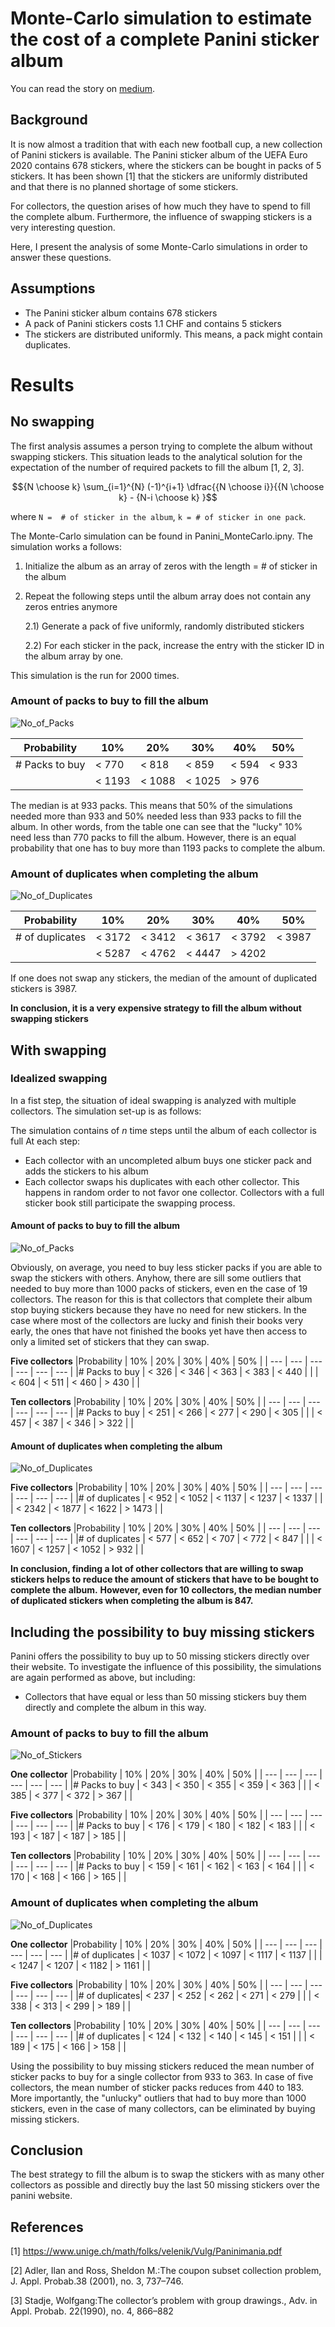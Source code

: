 # Monte-Carlo simulation to estimate the cost of a complete Panini sticker album

You can read the story on [medium](https://medium.com/@patrick.staehli_95233/a-gentle-introduction-to-monte-carlo-simulations-7cc298c9a265).

## Background
It is now almost a tradition that with each new football cup, a new collection of Panini stickers is available. The Panini sticker album of the UEFA Euro 2020
contains 678 stickers, where the stickers can be bought in packs of 5 stickers. It has been shown [1] that the stickers are uniformly distributed and that there is no planned shortage of some stickers.

For collectors, the question arises of how much they have to spend to fill the complete album. Furthermore, the influence of swapping stickers is a very interesting question. 

Here, I present the analysis of some Monte-Carlo simulations in order to answer these questions.


## Assumptions
- The Panini sticker album contains 678 stickers
- A pack of Panini stickers costs 1.1 CHF and contains 5 stickers
- The stickers are distributed uniformly. This means, a pack might contain duplicates.

# Results

## No swapping
The first analysis assumes a person trying to complete the album without swapping stickers. This situation leads to the analytical solution for the expectation of the number of required packets to fill the album [1, 2, 3].

```math
{N \choose k} \sum_{i=1}^{N} (-1)^{i+1} \dfrac{{N \choose i}}{{N \choose k} - {N-i \choose k} }
```
where `N =  # of sticker in the album`, `k = # of sticker in one pack`.

The Monte-Carlo simulation can be found in Panini_MonteCarlo.ipny. The simulation works a follows:

1) Initialize the album as an array of zeros with the length = # of sticker in the album
2) Repeat the following steps until the album array does not contain any zeros entries anymore
	
	2.1) Generate a pack of five uniformly, randomly distributed stickers 
	
	2.2) For each sticker in the pack, increase the entry with the sticker ID in the album array by one.

This simulation is the run for 2000 times. 

### Amount of packs to buy to fill the album
![No_of_Packs](img/no_swapping/no_of_packs.png)

|Probability | 10% | 20% | 30% | 40% | 50% | 
| --- | --- | --- | --- | --- | --- |
|# Packs to buy | < 770 | < 818 | < 859 | < 594 | < 933 |
|  | < 1193 | < 1088 | < 1025 | > 976 |  |

The median is at 933 packs. This means that 50% of the simulations needed more than 933 and 50% needed less than 933 packs to fill the album. In other words, from the table one can see that the "lucky" 10% need less than 770 packs to 
fill the album. However, there is an equal probability that one has to buy more than 1193 packs to complete the album.

### Amount of duplicates when completing the album

![No_of_Duplicates](img/no_swapping/no_of_duplicates.png)

|Probability | 10% | 20% | 30% | 40% | 50% | 
| --- | --- | --- | --- | --- | --- |
|# of duplicates | < 3172 | < 3412 | < 3617 | < 3792 | < 3987 |
| | < 5287 | < 4762 | < 4447 | > 4202 |  |

If one does not swap any stickers, the median of the amount of duplicated stickers is 3987. 

**In conclusion, it is a very expensive strategy to fill the album without swapping stickers**

## With swapping

### Idealized swapping
In a fist step, the situation of ideal swapping is analyzed with multiple collectors. The simulation set-up is as follows:

The simulation contains of *n* time steps until the album of each collector is full
At each step:
- Each collector with an uncompleted album buys one sticker pack and adds the stickers to his album
- Each collector swaps his duplicates with each other collector. This happens in random order to not favor one collector. Collectors with a full sticker book still participate the swapping process.

#### Amount of packs to buy to fill the album
![No_of_Packs](img/swapping/no_of_packs_swapping.png)

Obviously, on average, you need to buy less sticker packs if you are able to swap the stickers with others. Anyhow, there are sill some outliers that needed to buy more than 1000 packs of stickers, even en the case of 19 collectors.
The reason for this is that collectors that complete their album stop buying stickers because they have no need for new stickers. In the case where most of the collectors are lucky and finish their books very early, the ones that have not finished the books yet have
then access to only a limited set of stickers that they can swap.


**Five collectors**
|Probability | 10% | 20% | 30% | 40% | 50% | 
| --- | --- | --- | --- | --- | --- |
|# Packs to buy | < 326 | < 346 | < 363 | < 383 | < 440 |
|  | < 604 | < 511 | < 460 | > 430 |  |

**Ten collectors**
|Probability | 10% | 20% | 30% | 40% | 50% | 
| --- | --- | --- | --- | --- | --- |
|# Packs to buy | < 251 | < 266 | < 277 | < 290 | < 305 |
|  | < 457 | < 387 | < 346 | > 322 |  |

#### Amount of duplicates when completing the album

![No_of_Duplicates](img/swapping/no_of_duplicates_swapping.png)

**Five collectors**
|Probability | 10% | 20% | 30% | 40% | 50% | 
| --- | --- | --- | --- | --- | --- |
|# of duplicates | < 952 | < 1052 | < 1137 | < 1237 | < 1337 |
| | < 2342 | < 1877 | < 1622 | > 1473 |  |

**Ten collectors**
|Probability | 10% | 20% | 30% | 40% | 50% | 
| --- | --- | --- | --- | --- | --- |
|# of duplicates | < 577 | < 652 | < 707 | < 772 | < 847 |
| | < 1607 | < 1257 | < 1052 | > 932 |  |


**In conclusion, finding a lot of other collectors that are willing to swap stickers helps to reduce the amount of stickers that have to be bought to complete the album.**
**However, even for 10 collectors, the median number of duplicated stickers when completing the album is 847.**


## Including the possibility to buy missing stickers
Panini offers the possibility to buy up to 50 missing stickers directly over their website. To investigate the influence of this possibility, the simulations are again performed as above, but including:
- Collectors that have equal or less than 50 missing stickers buy them directly and complete the album in this way.

### Amount of packs to buy to fill the album
![No_of_Stickers](img/swapping/no_of_packs_swapping_buy_last.png)

**One collector**
|Probability | 10% | 20% | 30% | 40% | 50% | 
| --- | --- | --- | --- | --- | --- |
|# Packs to buy | < 343 | < 350 | < 355 | < 359 | < 363 |
| | < 385 | < 377 | < 372 | > 367 |  |

**Five collectors**
|Probability | 10% | 20% | 30% | 40% | 50% | 
| --- | --- | --- | --- | --- | --- |
|# Packs to buy | < 176 | < 179 | < 180 | < 182 | < 183 |
| | < 193 | < 187 | < 187 | > 185 |  |

**Ten collectors**
|Probability | 10% | 20% | 30% | 40% | 50% | 
| --- | --- | --- | --- | --- | --- |
|# Packs to buy | < 159 | < 161 | < 162 | < 163 | < 164 |
| | < 170 | < 168 | < 166 | > 165 |  |


### Amount of duplicates when completing the album
![No_of_Duplicates](img/swapping/no_of_duplicates_swapping_buy_last.png)

**One collector**
|Probability | 10% | 20% | 30% | 40% | 50% | 
| --- | --- | --- | --- | --- | --- |
|# of duplicates | < 1037 | < 1072 | < 1097 | < 1117 | < 1137 |
| | < 1247 | < 1207 | < 1182 | > 1161 |  |

**Five collectors**
|Probability | 10% | 20% | 30% | 40% | 50% | 
| --- | --- | --- | --- | --- | --- |
|# of duplicates| < 237 | < 252 | < 262 | < 271 | < 279 |
| | < 338 | < 313 | < 299 | > 189 |  |

**Ten collectors**
|Probability | 10% | 20% | 30% | 40% | 50% | 
| --- | --- | --- | --- | --- | --- |
|# of duplicates | < 124 | < 132 | < 140 | < 145 | < 151 |
| | < 189  | < 175 | < 166 | > 158 |  |


Using the possibility to buy missing stickers reduced the mean number of sticker packs to buy for a single collector from 933 to 363. In case of five collectors, the mean number of sticker packs reduces from 440 to 183. More importantly,
the "unlucky" outliers that had to buy more than 1000 stickers, even in the case of many collectors, can be eliminated by buying missing stickers. 


## Conclusion
The best strategy to fill the album is to swap the stickers with as many other collectors as possible and directly buy the last 50 missing stickers over the panini website.

## References
[1] https://www.unige.ch/math/folks/velenik/Vulg/Paninimania.pdf

[2] Adler, Ilan and Ross, Sheldon M.:The  coupon  subset  collection  problem, J. Appl. Probab.38 (2001), no. 3, 737–746.

[3] Stadje, Wolfgang:The  collector’s  problem  with  group  drawings., Adv. in Appl. Probab. 22(1990), no. 4, 866–882
